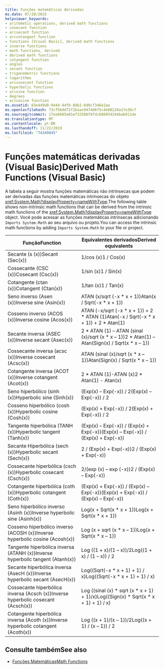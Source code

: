 ```yaml
---
title: Funções matemáticas derivadas
ms.date: 07/20/2015
helpviewer_keywords:
- arithmetic operations, derived math functions
- cosecant function
- arcsecant function
- arccotangent function
- functions [Visual Basic], derived math functions
- inverse functions
- math functions, derived
- derived math functions
- cotangent function
- angles
- secant function
- trigonometric functions
- logarithms
- arccosecant function
- hyperbolic functions
- arcsine function
- degrees
- arccosine function
ms.assetid: 63e449d8-9444-44fb-8db1-6d9cf346e2aa
ms.openlocfilehash: 73cf56dd72f2baac0474d6f5c4e88228a1fe38cf
ms.sourcegitcommit: 17ee6605e01ef32506f8fdc686954244ba6911de
ms.translationtype: MT
ms.contentlocale: pt-BR
ms.lasthandoff: 11/22/2019
ms.locfileid: "74349845"
---
```

# <a name="derived-math-functions-visual-basic"></a><span data-ttu-id="f750c-102">Funções matemáticas derivadas (Visual Basic)</span><span class="sxs-lookup"><span data-stu-id="f750c-102">Derived Math Functions (Visual Basic)</span></span>
<span data-ttu-id="f750c-103">A tabela a seguir mostra funções matemáticas não intrínsecas que podem ser derivadas das funções matemáticas intrínsecas do objeto <xref:System.Math?displayProperty=nameWithType>.</span><span class="sxs-lookup"><span data-stu-id="f750c-103">The following table shows non-intrinsic math functions that can be derived from the intrinsic math functions of the <xref:System.Math?displayProperty=nameWithType> object.</span></span> <span data-ttu-id="f750c-104">Você pode acessar as funções matemáticas intrínsecas adicionando `Imports System.Math` ao seu arquivo ou projeto.</span><span class="sxs-lookup"><span data-stu-id="f750c-104">You can access the intrinsic math functions by adding `Imports System.Math` to your file or project.</span></span>  
  
|<span data-ttu-id="f750c-105">Função</span><span class="sxs-lookup"><span data-stu-id="f750c-105">Function</span></span>|<span data-ttu-id="f750c-106">Equivalentes derivados</span><span class="sxs-lookup"><span data-stu-id="f750c-106">Derived equivalents</span></span>|  
|--------------|-------------------------|  
|<span data-ttu-id="f750c-107">Secante (s (x))</span><span class="sxs-lookup"><span data-stu-id="f750c-107">Secant (Sec(x))</span></span>|<span data-ttu-id="f750c-108">1/cos (x)</span><span class="sxs-lookup"><span data-stu-id="f750c-108">1 / Cos(x)</span></span>|  
|<span data-ttu-id="f750c-109">Cossecante (CSC (x))</span><span class="sxs-lookup"><span data-stu-id="f750c-109">Cosecant (Csc(x))</span></span>|<span data-ttu-id="f750c-110">1/sin (x)</span><span class="sxs-lookup"><span data-stu-id="f750c-110">1 / Sin(x)</span></span>|  
|<span data-ttu-id="f750c-111">Cotangente (ctan (x))</span><span class="sxs-lookup"><span data-stu-id="f750c-111">Cotangent (Ctan(x))</span></span>|<span data-ttu-id="f750c-112">1/tan (x)</span><span class="sxs-lookup"><span data-stu-id="f750c-112">1 / Tan(x)</span></span>|  
|<span data-ttu-id="f750c-113">Seno inverso (Asen (x))</span><span class="sxs-lookup"><span data-stu-id="f750c-113">Inverse sine (Asin(x))</span></span>|<span data-ttu-id="f750c-114">ATAN (x/sqrt (-x \* x + 1))</span><span class="sxs-lookup"><span data-stu-id="f750c-114">Atan(x / Sqrt(-x \* x + 1))</span></span>|  
|<span data-ttu-id="f750c-115">Cosseno inverso (ACOS (x))</span><span class="sxs-lookup"><span data-stu-id="f750c-115">Inverse cosine (Acos(x))</span></span>|<span data-ttu-id="f750c-116">ATAN (-x/sqrt (-x \* x + 1)) + 2 \* ATAN (1)</span><span class="sxs-lookup"><span data-stu-id="f750c-116">Atan(-x / Sqrt(-x \* x + 1)) + 2 \* Atan(1)</span></span>|  
|<span data-ttu-id="f750c-117">Secante inversa (ASEC (x))</span><span class="sxs-lookup"><span data-stu-id="f750c-117">Inverse secant (Asec(x))</span></span>|<span data-ttu-id="f750c-118">2 \* ATAN (1) – ATAN (sinal (x)/sqrt (x \* x – 1))</span><span class="sxs-lookup"><span data-stu-id="f750c-118">2 \* Atan(1) – Atan(Sign(x) / Sqrt(x \* x – 1))</span></span>|  
|<span data-ttu-id="f750c-119">Cossecante inversa (acsc (x))</span><span class="sxs-lookup"><span data-stu-id="f750c-119">Inverse cosecant (Acsc(x))</span></span>|<span data-ttu-id="f750c-120">ATAN (sinal (x)/sqrt (x \* x – 1))</span><span class="sxs-lookup"><span data-stu-id="f750c-120">Atan(Sign(x) / Sqrt(x \* x – 1))</span></span>|  
|<span data-ttu-id="f750c-121">Cotangente inversa (ACOT (x))</span><span class="sxs-lookup"><span data-stu-id="f750c-121">Inverse cotangent (Acot(x))</span></span>|<span data-ttu-id="f750c-122">2 \* ATAN (1)-ATAN (x)</span><span class="sxs-lookup"><span data-stu-id="f750c-122">2 \* Atan(1) - Atan(x)</span></span>|  
|<span data-ttu-id="f750c-123">Seno hiperbólico (sinh (x))</span><span class="sxs-lookup"><span data-stu-id="f750c-123">Hyperbolic sine (Sinh(x))</span></span>|<span data-ttu-id="f750c-124">(Exp(x) – Exp(-x)) / 2</span><span class="sxs-lookup"><span data-stu-id="f750c-124">(Exp(x) – Exp(-x)) / 2</span></span>|  
|<span data-ttu-id="f750c-125">Cosseno hiperbólico (cosh (x))</span><span class="sxs-lookup"><span data-stu-id="f750c-125">Hyperbolic cosine (Cosh(x))</span></span>|<span data-ttu-id="f750c-126">(Exp(x) + Exp(-x)) / 2</span><span class="sxs-lookup"><span data-stu-id="f750c-126">(Exp(x) + Exp(-x)) / 2</span></span>|  
|<span data-ttu-id="f750c-127">Tangente hiperbólica (TANH (x))</span><span class="sxs-lookup"><span data-stu-id="f750c-127">Hyperbolic tangent (Tanh(x))</span></span>|<span data-ttu-id="f750c-128">(Exp(x) – Exp(-x)) / (Exp(x) + Exp(-x))</span><span class="sxs-lookup"><span data-stu-id="f750c-128">(Exp(x) – Exp(-x)) / (Exp(x) + Exp(-x))</span></span>|  
|<span data-ttu-id="f750c-129">Secante Hiperbólica (sech (x))</span><span class="sxs-lookup"><span data-stu-id="f750c-129">Hyperbolic secant (Sech(x))</span></span>|<span data-ttu-id="f750c-130">2 / (Exp(x) + Exp(-x))</span><span class="sxs-lookup"><span data-stu-id="f750c-130">2 / (Exp(x) + Exp(-x))</span></span>|  
|<span data-ttu-id="f750c-131">Cossecante hiperbólica (csch (x))</span><span class="sxs-lookup"><span data-stu-id="f750c-131">Hyperbolic cosecant (Csch(x))</span></span>|<span data-ttu-id="f750c-132">2/(exp (x) – exp (-x))</span><span class="sxs-lookup"><span data-stu-id="f750c-132">2 / (Exp(x) – Exp(-x))</span></span>|  
|<span data-ttu-id="f750c-133">Cotangente hiperbólica (coth (x))</span><span class="sxs-lookup"><span data-stu-id="f750c-133">Hyperbolic cotangent (Coth(x))</span></span>|<span data-ttu-id="f750c-134">(Exp(x) + Exp(-x)) / (Exp(x) – Exp(-x))</span><span class="sxs-lookup"><span data-stu-id="f750c-134">(Exp(x) + Exp(-x)) / (Exp(x) – Exp(-x))</span></span>|  
|<span data-ttu-id="f750c-135">Seno hiperbólico inverso (Asinh (x))</span><span class="sxs-lookup"><span data-stu-id="f750c-135">Inverse hyperbolic sine (Asinh(x))</span></span>|<span data-ttu-id="f750c-136">Log(x + Sqrt(x \* x + 1))</span><span class="sxs-lookup"><span data-stu-id="f750c-136">Log(x + Sqrt(x \* x + 1))</span></span>|  
|<span data-ttu-id="f750c-137">Cosseno hiperbólico inverso (ACOSH (x))</span><span class="sxs-lookup"><span data-stu-id="f750c-137">Inverse hyperbolic cosine (Acosh(x))</span></span>|<span data-ttu-id="f750c-138">Log (x + sqrt (x \* x – 1))</span><span class="sxs-lookup"><span data-stu-id="f750c-138">Log(x + Sqrt(x \* x – 1))</span></span>|  
|<span data-ttu-id="f750c-139">Tangente hiperbólica inversa (ATANH (x))</span><span class="sxs-lookup"><span data-stu-id="f750c-139">Inverse hyperbolic tangent (Atanh(x))</span></span>|<span data-ttu-id="f750c-140">Log ((1 + x)/(1 – x))/2</span><span class="sxs-lookup"><span data-stu-id="f750c-140">Log((1 + x) / (1 – x)) / 2</span></span>|  
|<span data-ttu-id="f750c-141">Secante hiperbólica inversa (AsecH (x))</span><span class="sxs-lookup"><span data-stu-id="f750c-141">Inverse hyperbolic secant (AsecH(x))</span></span>|<span data-ttu-id="f750c-142">Log((Sqrt(-x \* x + 1) + 1) / x)</span><span class="sxs-lookup"><span data-stu-id="f750c-142">Log((Sqrt(-x \* x + 1) + 1) / x)</span></span>|  
|<span data-ttu-id="f750c-143">Cossecante hiperbólica inversa (Acsch (x))</span><span class="sxs-lookup"><span data-stu-id="f750c-143">Inverse hyperbolic cosecant (Acsch(x))</span></span>|<span data-ttu-id="f750c-144">Log ((sinal (x) \* sqrt (x \* x + 1) + 1)/x)</span><span class="sxs-lookup"><span data-stu-id="f750c-144">Log((Sign(x) \* Sqrt(x \* x + 1) + 1) / x)</span></span>|  
|<span data-ttu-id="f750c-145">Cotangente hiperbólica inversa (Acoth (x))</span><span class="sxs-lookup"><span data-stu-id="f750c-145">Inverse hyperbolic cotangent (Acoth(x))</span></span>|<span data-ttu-id="f750c-146">Log ((x + 1)/(x – 1))/2</span><span class="sxs-lookup"><span data-stu-id="f750c-146">Log((x + 1) / (x – 1)) / 2</span></span>|  
  
## <a name="see-also"></a><span data-ttu-id="f750c-147">Consulte também</span><span class="sxs-lookup"><span data-stu-id="f750c-147">See also</span></span>

- [<span data-ttu-id="f750c-148">Funções Matemáticas</span><span class="sxs-lookup"><span data-stu-id="f750c-148">Math Functions</span></span>](../../../visual-basic/language-reference/functions/math-functions.md)
